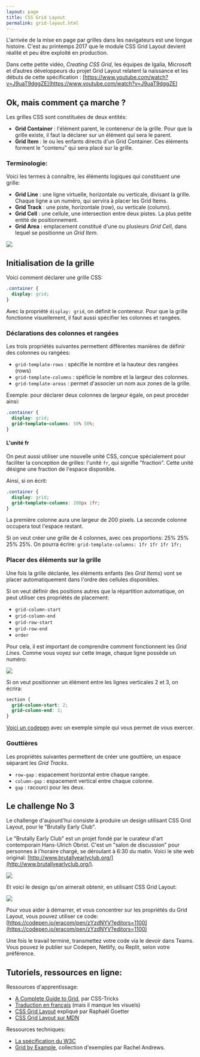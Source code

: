 ```yaml
---
layout: page
title: CSS Grid Layout
permalink: grid-layout.html
---
```


L'arrivée de la mise en page par grilles dans les navigateurs est une longue histoire. C'est au printemps 2017 que le module CSS Grid Layout devient réalité et peu être exploité en production. 

Dans cette petite vidéo, *Creating CSS Grid*, les équipes de Igalia, Microsoft et d’autres développeurs du projet Grid Layout relatent la naissance et les débuts de cette spécification :
[https://www.youtube.com/watch?v=J9uaT9dggZE](https://www.youtube.com/watch?v=J9uaT9dggZE)

## Ok, mais comment ça marche ?

Les grilles CSS sont constituées de deux entités:

- **Grid Container** : l'élément parent, le contenenur de la grille. Pour que la grille existe, il faut la déclarer sur un élément qui sera le parent.
- **Grid Item** : le ou les enfants directs d'un Grid Container. Ces éléments forment le "contenu" qui sera placé sur la grille.


### Terminologie:

Voici les termes à connaître, les éléments logiques qui constituent une grille:

- **Grid Line** : une ligne virtuelle, horizontale ou verticale, divisant la grille. Chaque ligne a un numéro, qui servira à placer les Grid Items.
- **Grid Track** : une piste, horizontale (row), ou verticale (column).
- **Grid Cell** : une cellule, une intersection entre deux pistes. La plus petite entité de positionnement.
- **Grid Area** : emplacement constitué d'une ou plusieurs *Grid Cell*, dans lequel se positionne un *Grid Item*.

![](img/cssgrid-concept.png)

## Initialisation de la grille

Voici comment déclarer une grille CSS:

```css
.container {
  display: grid;
}
```

Avec la propriété `display: grid`, on définit le conteneur. Pour que la grille fonctionne visuellement, il faut aussi spécifier les colonnes et rangées.

### Déclarations des colonnes et rangées

Les trois propriétés suivantes permettent différentes manières de définir des colonnes ou rangées:

- `grid-template-rows` : spécifie le nombre et la hauteur des rangées (rows)
- `grid-template-columns` : spéficie le nombre et la largeur des colonnes.
- `grid-template-areas` : permet d'associer un nom aux zones de la grille.

Exemple: pour déclarer deux colonnes de largeur égale, on peut procéder ainsi:

```css
.container {
  display: grid;
  grid-template-columns: 50% 50%;
}
```

#### L'unité fr

On peut aussi utiliser une nouvelle unité CSS, conçue spécialement pour faciliter la conception de grilles: l'unité `fr`, qui signifie "fraction". Cette unité désigne une fraction de l'espace disponible.

Ainsi, si on écrit:

```css
.container {
  display: grid;
  grid-template-columns: 200px 1fr;
}
```

La première colonne aura une largeur de 200 pixels. La seconde colonne occupera tout l'espace restant.

Si on veut créer une grille de 4 colonnes, avec ces proportions: 25% 25% 25% 25%. On pourra écrire: `grid-template-columns: 1fr 1fr 1fr 1fr;`

### Placer des éléments sur la grille

Une fois la grille déclarée, les éléments enfants (les *Grid Items*) vont se placer automatiquement dans l'ordre des cellules disponibles.

Si on veut définir des positions autres que la répartition automatique, on peut utiliser ces propriétés de placement: 

- `grid-column-start`
- `grid-column-end`
- `grid-row-start`
- `grid-row-end`
- `order`

Pour cela, il est important de comprendre comment fonctionnent les *Grid Lines*. Comme vous voyez sur cette image, chaque ligne possède un numéro:

![](img/grid-lines.png)

Si on veut positionner un élément entre les lignes verticales 2 et 3, on écrira:

```css
section {
  grid-column-start: 2;
  grid-column-end: 3;
}
```

[Voici un codepen](https://codepen.io/eracom/pen/abwyybp) avec un exemple simple qui vous permet de vous exercer.


### Gouttières

Les propriétés suivantes permettent de créer une gouttière, un espace séparant les *Grid Tracks*.

- `row-gap` : espacement horizontal entre chaque rangée.
- `column-gap` : espacement vertical entre chaque colonne.
- `gap` : racourci pour les deux.


## Le challenge No 3

Le challenge d'aujourd'hui consiste à produire un design utilisant CSS Grid Layout, pour le "Brutally Early Club".

Le "Brutally Early Club" est un projet fondé par le curateur d'art contemporain Hans-Ulrich Obrist. C'est un "salon de discussion" pour personnes à l'horaire chargé, se déroulant à 6:30 du matin. Voici le site web original: [http://www.brutallyearlyclub.org/](http://www.brutallyearlyclub.org/).

![](img/brutally-early-original.jpg)

Et voici le design qu'on aimerait obtenir, en utilisant CSS Grid Layout:

![](img/brutally-early-club.jpg)

Pour vous aider à démarrer, et vous concentrer sur les propriétés du Grid Layout, vous pouvez utiliser ce code:
[https://codepen.io/eracom/pen/zYzdNYV?editors=1100](https://codepen.io/eracom/pen/zYzdNYV?editors=1100)

Une fois le travail terminé, transmettez votre code via le devoir dans Teams. Vous pouvez le publier sur Codepen, Netlify, ou Replit, selon votre préférence.

## Tutoriels, ressources en ligne:

Ressources d'apprentissage:

- [A Complete Guide to Grid](https://css-tricks.com/snippets/css/complete-guide-grid/), par CSS-Tricks
- [Traduction en français](https://la-cascade.io/css-grid-layout-guide-complet/) (mais il manque les visuels)
- [CSS Grid Layout](https://www.alsacreations.com/article/lire/1388-CSS3-Grid-Layout.html) expliqué par Raphaël Goetter
- [CSS Grid Layout sur MDN](https://developer.mozilla.org/fr/docs/Web/CSS/CSS_Grid_Layout/Basic_Concepts_of_Grid_Layout)

Ressources techniques:

- [La spécification du W3C](https://www.w3.org/TR/css-grid-1/)
- [Grid by Example](https://gridbyexample.com/examples/), collection d'exemples par Rachel Andrews.
